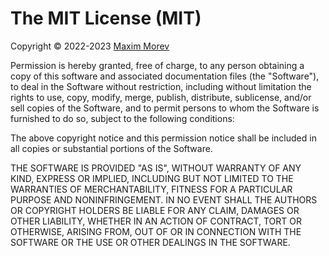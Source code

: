 # The MIT License (MIT)

Copyright © 2022-2023 [Maxim Morev](https://github.com/MorevM)

Permission is hereby granted, free of charge, to any person obtaining a copy of this software and associated documentation files (the "Software"),
to deal in the Software without restriction, including without limitation the rights to use, copy, modify, merge, publish, distribute, sublicense,
and/or sell copies of the Software, and to permit persons to whom the Software is furnished to do so, subject to the following conditions:

The above copyright notice and this permission notice shall be included in all copies or substantial portions of the Software.

THE SOFTWARE IS PROVIDED "AS IS", WITHOUT WARRANTY OF ANY KIND, EXPRESS OR IMPLIED, INCLUDING BUT NOT LIMITED TO THE WARRANTIES OF MERCHANTABILITY,
FITNESS FOR A PARTICULAR PURPOSE AND NONINFRINGEMENT. IN NO EVENT SHALL THE AUTHORS OR COPYRIGHT HOLDERS BE LIABLE FOR ANY CLAIM, DAMAGES
OR OTHER LIABILITY, WHETHER IN AN ACTION OF CONTRACT, TORT OR OTHERWISE, ARISING FROM, OUT OF OR IN CONNECTION WITH THE SOFTWARE
OR THE USE OR OTHER DEALINGS IN THE SOFTWARE.
